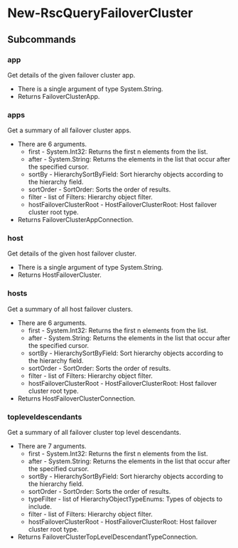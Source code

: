 # New-RscQueryFailoverCluster
## Subcommands
### app
Get details of the given failover cluster app.

- There is a single argument of type System.String.
- Returns FailoverClusterApp.
### apps
Get a summary of all failover cluster apps.

- There are 6 arguments.
    - first - System.Int32: Returns the first n elements from the list.
    - after - System.String: Returns the elements in the list that occur after the specified cursor.
    - sortBy - HierarchySortByField: Sort hierarchy objects according to the hierarchy field.
    - sortOrder - SortOrder: Sorts the order of results.
    - filter - list of Filters: Hierarchy object filter.
    - hostFailoverClusterRoot - HostFailoverClusterRoot: Host failover cluster root type.
- Returns FailoverClusterAppConnection.
### host
Get details of the given host failover cluster.

- There is a single argument of type System.String.
- Returns HostFailoverCluster.
### hosts
Get a summary of all host failover clusters.

- There are 6 arguments.
    - first - System.Int32: Returns the first n elements from the list.
    - after - System.String: Returns the elements in the list that occur after the specified cursor.
    - sortBy - HierarchySortByField: Sort hierarchy objects according to the hierarchy field.
    - sortOrder - SortOrder: Sorts the order of results.
    - filter - list of Filters: Hierarchy object filter.
    - hostFailoverClusterRoot - HostFailoverClusterRoot: Host failover cluster root type.
- Returns HostFailoverClusterConnection.
### topleveldescendants
Get a summary of all failover cluster top level descendants.

- There are 7 arguments.
    - first - System.Int32: Returns the first n elements from the list.
    - after - System.String: Returns the elements in the list that occur after the specified cursor.
    - sortBy - HierarchySortByField: Sort hierarchy objects according to the hierarchy field.
    - sortOrder - SortOrder: Sorts the order of results.
    - typeFilter - list of HierarchyObjectTypeEnums: Types of objects to include.
    - filter - list of Filters: Hierarchy object filter.
    - hostFailoverClusterRoot - HostFailoverClusterRoot: Host failover cluster root type.
- Returns FailoverClusterTopLevelDescendantTypeConnection.
